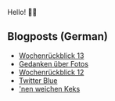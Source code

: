 Hello! 👋🏻

## Blogposts (German)
<!-- BLOG-POST-LIST:START -->
- [Wochenrückblick 13](https://maurice-renck.de/de/blog/2023/kw13)
- [Gedanken über Fotos](https://maurice-renck.de/de/blog/2023/gedanken-ueber-fotos)
- [Wochenrückblick 12](https://maurice-renck.de/de/blog/2023/kw12)
- [Twitter Blue](https://maurice-renck.de/de/notes/2023/twitter-blue)
- [&#39;nen weichen Keks](https://maurice-renck.de/de/notes/2023/nen-weichen-keks)
<!-- BLOG-POST-LIST:END -->

<!--
**mauricerenck/mauricerenck** is a ✨ _special_ ✨ repository because its `README.md` (this file) appears on your GitHub profile.

Here are some ideas to get you started:

- 🔭 I’m currently working on ...
- 🌱 I’m currently learning ...
- 👯 I’m looking to collaborate on ...
- 🤔 I’m looking for help with ...
- 💬 Ask me about ...
- 📫 How to reach me: ...
- 😄 Pronouns: ...
- ⚡ Fun fact: ...
-->
